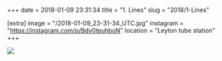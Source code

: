 +++
date = 2018-01-09 23:31:34
title = "1. Lines"
slug = "2018/1-Lines"

[extra]
image = "/2018-01-09_23-31-34_UTC.jpg"
instagram = "https://instagram.com/p/Bdv0teuhboN"
location = "Leyton tube station"
+++

<img src="/2018-01-09_23-31-34_UTC.jpg" />
